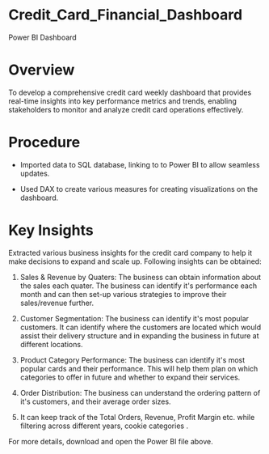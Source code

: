 # Credit_Card_Financial_Dashboard
Power BI Dashboard
# Overview

To develop a comprehensive credit card weekly dashboard that provides real-time insights into key performance metrics and trends, enabling stakeholders to monitor and analyze credit card operations effectively.

# Procedure

- Imported data to SQL database, linking to to Power BI to allow seamless updates.

- Used DAX to create various measures for creating visualizations on the dashboard.


# Key Insights
Extracted various business insights for the credit card company to help it make decisions to expand and scale up. Following insights can be obtained:


1) Sales & Revenue by Quaters: The business can obtain information about the sales each quater. The business can identify it's performance each month and can then set-up various strategies to improve their sales/revenue further.


2) Customer Segmentation: The business can identify it's most popular customers. It can identify where the customers are located which would assist their delivery structure and in expanding the business in future at different locations.


3) Product Category Performance: The business can identify it's most popular cards and their performance. This will help them plan on which categories to offer in future and whether to expand their services.


4) Order Distribution: The business can understand the ordering pattern of it's customers, and their average order sizes. 


5) It can keep track of the Total Orders, Revenue, Profit Margin etc. while filtering across different years, cookie categories .


For more details, download and open the Power BI file above.

